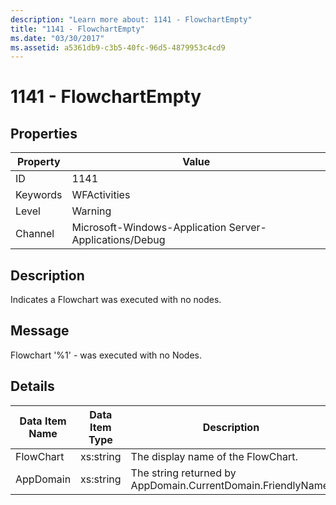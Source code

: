 ```yaml
---
description: "Learn more about: 1141 - FlowchartEmpty"
title: "1141 - FlowchartEmpty"
ms.date: "03/30/2017"
ms.assetid: a5361db9-c3b5-40fc-96d5-4879953c4cd9
---
```

# 1141 - FlowchartEmpty

## Properties

| Property | Value |
| - | - |
|ID|1141|  
|Keywords|WFActivities|  
|Level|Warning|  
|Channel|Microsoft-Windows-Application Server-Applications/Debug|  
  
## Description  

 Indicates a Flowchart was executed with no nodes.  
  
## Message  

 Flowchart '%1' - was executed with no Nodes.  
  
## Details  
  
|Data Item Name|Data Item Type|Description|  
|--------------------|--------------------|-----------------|  
|FlowChart|xs:string|The display name of the FlowChart.|  
|AppDomain|xs:string|The string returned by AppDomain.CurrentDomain.FriendlyName.|
